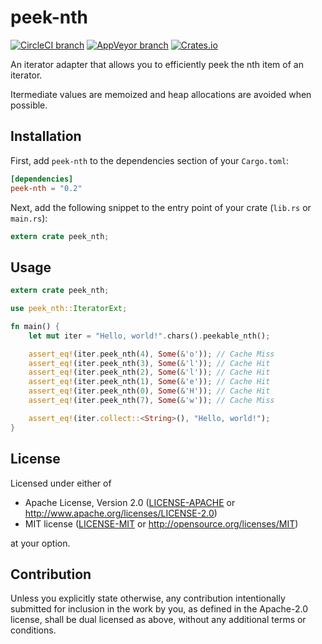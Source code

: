 # peek-nth

[![CircleCI branch](https://img.shields.io/circleci/project/github/zacharygolba/peek-nth/master.svg?style=flat-square)](https://circleci.com/gh/zacharygolba/peek-nth/tree/master) [![AppVeyor branch](https://img.shields.io/appveyor/ci/zacharygolba/peek-nth/master.svg?logo=appveyor&style=flat-square)](https://ci.appveyor.com/project/zacharygolba/peek-nth/branch/master) [![Crates.io](https://img.shields.io/crates/v/peek-nth.svg?style=flat-square)](https://crates.io/crates/peek-nth)

An iterator adapter that allows you to efficiently peek the nth item of an iterator.

Itermediate values are memoized and heap allocations are avoided when possible.

## Installation

First, add `peek-nth` to the dependencies section of your `Cargo.toml`:

```toml
[dependencies]
peek-nth = "0.2"
```

Next, add the following snippet to the entry point of your crate (`lib.rs` or `main.rs`):

```rust
extern crate peek_nth;
```

## Usage

```rust
extern crate peek_nth;

use peek_nth::IteratorExt;

fn main() {
    let mut iter = "Hello, world!".chars().peekable_nth();

    assert_eq!(iter.peek_nth(4), Some(&'o')); // Cache Miss
    assert_eq!(iter.peek_nth(3), Some(&'l')); // Cache Hit
    assert_eq!(iter.peek_nth(2), Some(&'l')); // Cache Hit
    assert_eq!(iter.peek_nth(1), Some(&'e')); // Cache Hit
    assert_eq!(iter.peek_nth(0), Some(&'H')); // Cache Hit
    assert_eq!(iter.peek_nth(7), Some(&'w')); // Cache Miss

    assert_eq!(iter.collect::<String>(), "Hello, world!");
}
```

## License

Licensed under either of

* Apache License, Version 2.0
  ([LICENSE-APACHE](LICENSE-APACHE) or http://www.apache.org/licenses/LICENSE-2.0)
* MIT license
  ([LICENSE-MIT](LICENSE-MIT) or http://opensource.org/licenses/MIT)

at your option.

## Contribution

Unless you explicitly state otherwise, any contribution intentionally submitted
for inclusion in the work by you, as defined in the Apache-2.0 license, shall be
dual licensed as above, without any additional terms or conditions.
